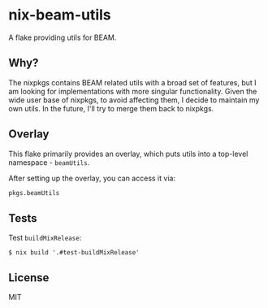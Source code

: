 # nix-beam-utils

A flake providing utils for BEAM.

## Why?

The nixpkgs contains BEAM related utils with a broad set of features, but I am looking for implementations with more singular functionality. Given the wide user base of nixpkgs, to avoid affecting them, I decide to maintain my own utils. In the future, I'll try to merge them back to nixpkgs.

## Overlay

This flake primarily provides an overlay, which puts utils into a top-level namespace - `beamUtils`.

After setting up the overlay, you can access it via:

```nix
pkgs.beamUtils
```

## Tests

Test `buildMixRelease`:

```console
$ nix build '.#test-buildMixRelease'
```

## License

MIT
